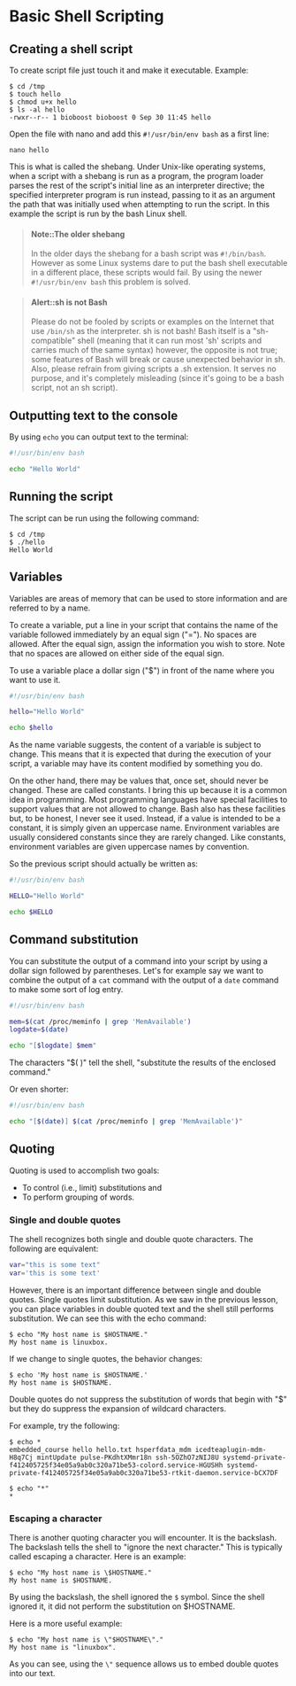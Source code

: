 <!-- toc -->

# Basic Shell Scripting

## Creating a shell script

To create script file just touch it and make it executable. Example:

```shell
$ cd /tmp
$ touch hello
$ chmod u+x hello
$ ls -al hello
-rwxr--r-- 1 bioboost bioboost 0 Sep 30 11:45 hello
```

Open the file with nano and add this `#!/usr/bin/env bash` as a first line:

```shell
nano hello
```

This is what is called the shebang. Under Unix-like operating systems, when a script with a shebang is run as a program, the program loader parses the rest of the script's initial line as an interpreter directive; the specified interpreter program is run instead, passing to it as an argument the path that was initially used when attempting to run the script. In this example the script is run by the bash Linux shell.


> #### Note::The older shebang
>
> In the older days the shebang for a bash script was `#!/bin/bash`. However as some
> Linux systems dare to put the bash shell executable in a different place, these
> scripts would fail. By using the newer `#!/usr/bin/env bash` this problem is solved.

> #### Alert::sh is not Bash
>
> Please do not be fooled by scripts or examples on the Internet that use `/bin/sh` as the interpreter. sh is not bash! Bash itself is a "sh-compatible" shell (meaning that it can run most 'sh' scripts and carries much of the same syntax) however, the opposite is not true; some features of Bash will break or cause unexpected behavior in sh. Also, please refrain from giving scripts a .sh extension. It serves no purpose, and it's completely misleading (since it's going to be a bash script, not an sh script).

## Outputting text to the console

By using `echo` you can output text to the terminal:

```bash
#!/usr/bin/env bash

echo "Hello World"
```

## Running the script

The script can be run using the following command:

```shell
$ cd /tmp
$ ./hello
Hello World
```

## Variables

Variables are areas of memory that can be used to store information and are referred to by a name.

To create a variable, put a line in your script that contains the name of the variable followed immediately by an equal sign ("="). No spaces are allowed. After the equal sign, assign the information you wish to store. Note that no spaces are allowed on either side of the equal sign.

To use a variable place a dollar sign ("$") in front of the name where you want to use it.

```bash
#!/usr/bin/env bash

hello="Hello World"

echo $hello
```

As the name variable suggests, the content of a variable is subject to change. This means that it is expected that during the execution of your script, a variable may have its content modified by something you do.

On the other hand, there may be values that, once set, should never be changed. These are called constants. I bring this up because it is a common idea in programming. Most programming languages have special facilities to support values that are not allowed to change. Bash also has these facilities but, to be honest, I never see it used. Instead, if a value is intended to be a constant, it is simply given an uppercase name. Environment variables are usually considered constants since they are rarely changed. Like constants, environment variables are given uppercase names by convention.

So the previous script should actually be written as:

```bash
#!/usr/bin/env bash

HELLO="Hello World"

echo $HELLO
```

## Command substitution

You can substitute the output of a command into your script by using a dollar sign
followed by parentheses. Let's for example say we want to combine the output of a `cat` command with the output of a `date` command to
make some sort of log entry.

```bash
#!/usr/bin/env bash

mem=$(cat /proc/meminfo | grep 'MemAvailable')
logdate=$(date)

echo "[$logdate] $mem"
```
The characters "$( )" tell the shell, "substitute the results of the enclosed command."

Or even shorter:

```bash
#!/usr/bin/env bash

echo "[$(date)] $(cat /proc/meminfo | grep 'MemAvailable')"
```

## Quoting

Quoting is used to accomplish two goals:

* To control (i.e., limit) substitutions and
* To perform grouping of words.

### Single and double quotes

The shell recognizes both single and double quote characters. The following are equivalent:

```bash
var="this is some text"
var='this is some text'
```

However, there is an important difference between single and double quotes. Single quotes limit substitution. As we saw in the previous lesson, you can place variables in double quoted text and the shell still performs substitution. We can see this with the echo command:

```shell
$ echo "My host name is $HOSTNAME."
My host name is linuxbox.
```

If we change to single quotes, the behavior changes:

```shell
$ echo 'My host name is $HOSTNAME.'
My host name is $HOSTNAME.
```

Double quotes do not suppress the substitution of words that begin with "$"
but they do suppress the expansion of wildcard characters.

For example, try the following:

```shell
$ echo *
embedded_course hello hello.txt hsperfdata_mdm icedteaplugin-mdm-H8q7Cj mintUpdate pulse-PKdhtXMmr18n ssh-5OZhO7zNIJ8U systemd-private-f412405725f34e05a9ab0c320a71be53-colord.service-HGUSHh systemd-private-f412405725f34e05a9ab0c320a71be53-rtkit-daemon.service-bCX7DF
```

```shell
$ echo "*"
*
```

### Escaping a character

There is another quoting character you will encounter. It is the backslash.
The backslash tells the shell to "ignore the next character."
This is typically called escaping a character. Here is an example:

```shell
$ echo "My host name is \$HOSTNAME."
My host name is $HOSTNAME.
```

By using the backslash, the shell ignored the `$` symbol. Since the shell ignored it, it did not perform the substitution on $HOSTNAME.

Here is a more useful example:

```shell
$ echo "My host name is \"$HOSTNAME\"."
My host name is "linuxbox".
```

As you can see, using the `\"` sequence allows us to embed double quotes into our text.
